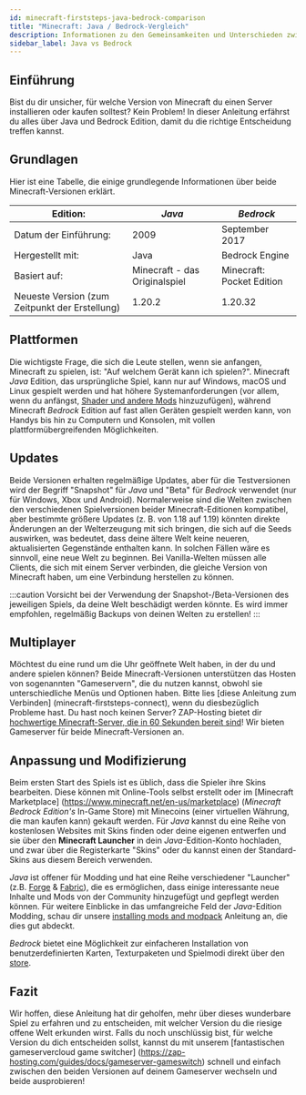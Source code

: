 ```yaml
---
id: minecraft-firststeps-java-bedrock-comparison
title: "Minecraft: Java / Bedrock-Vergleich"
description: Informationen zu den Gemeinsamkeiten und Unterschieden zwischen Minecraft Java und Bedrock Editionen - ZAP-Hosting.com Dokumentation
sidebar_label: Java vs Bedrock
---
```




## Einführung

Bist du dir unsicher, für welche Version von Minecraft du einen Server installieren oder kaufen solltest? Kein Problem! In dieser Anleitung erfährst du alles über Java und Bedrock Edition, damit du die richtige Entscheidung treffen kannst.



## Grundlagen

Hier ist eine Tabelle, die einige grundlegende Informationen über beide Minecraft-Versionen erklärt.

| Edition:                                       | *Java*                        | *Bedrock*                 |
| ---------------------------------------------- | ----------------------------- | ------------------------- |
| Datum der Einführung:                          | 2009                          | September 2017            |
| Hergestellt mit:                               | Java                          | Bedrock Engine            |
| Basiert auf:                                   | Minecraft - das Originalspiel | Minecraft: Pocket Edition |
| Neueste Version (zum Zeitpunkt der Erstellung) | 1.20.2                        | 1.20.32                   |



## Plattformen

Die wichtigste Frage, die sich die Leute stellen, wenn sie anfangen, Minecraft zu spielen, ist: "Auf welchem Gerät kann ich spielen?". Minecraft *Java* Edition, das ursprüngliche Spiel, kann nur auf Windows, macOS und Linux gespielt werden und hat höhere Systemanforderungen (vor allem, wenn du anfängst, [Shader und andere Mods](#anpassung-und-modifizierung) hinzuzufügen), während Minecraft *Bedrock* Edition auf fast allen Geräten gespielt werden kann, von Handys bis hin zu Computern und Konsolen, mit vollen plattformübergreifenden Möglichkeiten.



## Updates

Beide Versionen erhalten regelmäßige Updates, aber für die Testversionen wird der Begriff "Snapshot" für *Java* und "Beta" für *Bedrock* verwendet (nur für Windows, Xbox und Android). Normalerweise sind die Welten zwischen den verschiedenen Spielversionen beider Minecraft-Editionen kompatibel, aber bestimmte größere Updates (z. B. von 1.18 auf 1.19) könnten direkte Änderungen an der Welterzeugung mit sich bringen, die sich auf die Seeds auswirken, was bedeutet, dass deine ältere Welt keine neueren, aktualisierten Gegenstände enthalten kann. In solchen Fällen wäre es sinnvoll, eine neue Welt zu beginnen. Bei Vanilla-Welten müssen alle Clients, die sich mit einem Server verbinden, die gleiche Version von Minecraft haben, um eine Verbindung herstellen zu können.

:::caution 
Vorsicht bei der Verwendung der Snapshot-/Beta-Versionen des jeweiligen Spiels, da deine Welt beschädigt werden könnte. Es wird immer empfohlen, regelmäßig Backups von deinen Welten zu erstellen!
:::



## Multiplayer

Möchtest du eine rund um die Uhr geöffnete Welt haben, in der du und andere spielen können? Beide Minecraft-Versionen unterstützen das Hosten von sogenannten "Gameservern", die du nutzen kannst, obwohl sie unterschiedliche Menüs und Optionen haben. Bitte lies [diese Anleitung zum Verbinden] (minecraft-firststeps-connect), wenn du diesbezüglich Probleme hast. Du hast noch keinen Server? ZAP-Hosting bietet dir [hochwertige Minecraft-Server, die in 60 Sekunden bereit sind](https://zap-hosting.com/en/shop/product/cloud-gameserver/minecraft)! Wir bieten Gameserver für beide Minecraft-Versionen an.



## Anpassung und Modifizierung

Beim ersten Start des Spiels ist es üblich, dass die Spieler ihre Skins bearbeiten. Diese können mit Online-Tools selbst erstellt oder im [Minecraft Marketplace] (https://www.minecraft.net/en-us/marketplace) (*Minecraft Bedrock Edition's* In-Game Store) mit Minecoins (einer virtuellen Währung, die man kaufen kann) gekauft werden. Für *Java* kannst du eine Reihe von kostenlosen Websites mit Skins finden oder deine eigenen entwerfen und sie über den **Minecraft Launcher** in dein *Java*-Edition-Konto hochladen, und zwar über die Registerkarte "Skins" oder du kannst einen der Standard-Skins aus diesem Bereich verwenden.

*Java* ist offener für Modding und hat eine Reihe verschiedener "Launcher" (z.B. [Forge](https://files.minecraftforge.net/net/minecraftforge/forge/) & [Fabric](https://fabricmc.net/use/installer/)), die es ermöglichen, dass einige interessante neue Inhalte und Mods von der Community hinzugefügt und gepflegt werden können. Für weitere Einblicke in das umfangreiche Feld der *Java*-Edition Modding, schau dir unsere [installing mods and modpack](https://zap-hosting.com/guides/docs/minecraft-forge-fabric-add-mods-modpacks) Anleitung an, die dies gut abdeckt.

*Bedrock* bietet eine Möglichkeit zur einfacheren Installation von benutzerdefinierten Karten, Texturpaketen und Spielmodi direkt über den [store](https://www.minecraft.net/en-us/catalog).



## Fazit

Wir hoffen, diese Anleitung hat dir geholfen, mehr über dieses wunderbare Spiel zu erfahren und zu entscheiden, mit welcher Version du die riesige offene Welt erkunden wirst. Falls du noch unschlüssig bist, für welche Version du dich entscheiden sollst, kannst du mit unserem [fantastischen gameservercloud game switcher] (https://zap-hosting.com/guides/docs/gameserver-gameswitch) schnell und einfach zwischen den beiden Versionen auf deinem Gameserver wechseln und beide ausprobieren!